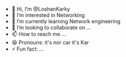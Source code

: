 - 👋 Hi, I’m @LoshanKarky
- 👀 I’m interested in Networking 
- 🌱 I’m currently learning Network engineering 
- 💞️ I’m looking to collaborate on ...
- 📫 How to reach me ...
- 😄 Pronouns: it's nor car it's Kar 
- ⚡ Fun fact: ...

<!---
LoshanKarky/LoshanKarky is a ✨ special ✨ repository because its `README.md` (this file) appears on your GitHub profile.
You can click the Preview link to take a look at your changes.
--->
